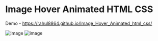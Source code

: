# Image Hover Animated HTML CSS

Demo - https://rahul8864.github.io/Image_Hover_Animated_html_css/

![image](https://user-images.githubusercontent.com/74202040/226248752-3266ba83-e667-4369-980b-1da2a3fa6a3d.png)
![image](https://user-images.githubusercontent.com/74202040/226248759-f1267ea6-41e4-40b4-8baf-466e2500b06a.png)
